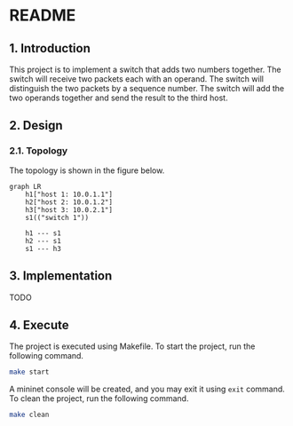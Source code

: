 # README

## 1. Introduction

This project is to implement a switch that adds two numbers together. The switch will receive two packets each with an operand. The switch will distinguish the two packets by a sequence number. The switch will add the two operands together and send the result to the third host.

## 2. Design

### 2.1. Topology

The topology is shown in the figure below.

```mermaid
graph LR
    h1["host 1: 10.0.1.1"]
    h2["host 2: 10.0.1.2"]
    h3["host 3: 10.0.2.1"]
    s1(("switch 1"))
    
    h1 --- s1
    h2 --- s1
    s1 --- h3
```

## 3. Implementation

TODO

## 4. Execute

The project is executed using Makefile. To start the project, run the following command.

```bash
make start
```

A mininet console will be created, and you may exit it using `exit` command. To clean the project, run the following command.

```bash
make clean
```
